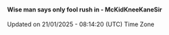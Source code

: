 #### Wise man says only fool rush in - McKidKneeKaneSir
Updated on 21/01/2025 - 08:14:20 (UTC) Time Zone
